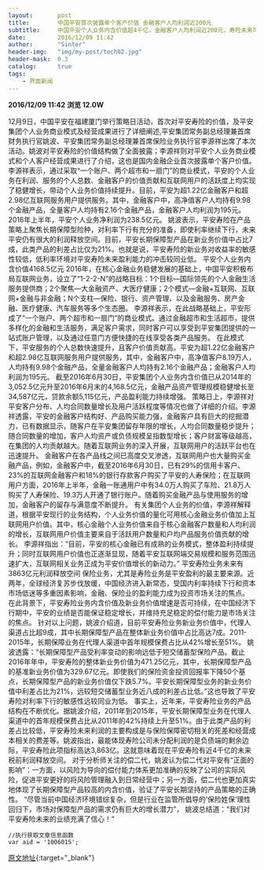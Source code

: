```yaml
---
layout:       post
title:        中国平安首次披露单个客户价值 金融客户人均利润近200元
subtitle:     中国平安个人业务内含价值超4千亿，金融客户人均利润近200元，寿险未来可释放利润近4千亿。
date:         2016/12/09 11:42
author:       "Sinter"
header-img:   "img/my-post/tech02.jpg"
header-mask:  0.3
catalog:      true
tags:
    - 界面新闻
---
```


**2016/12/09 11:42**  **浏览 12.0W**

> 




12月9日，中国平安在福建厦门举行策略日活动，首次对平安寿险的价值，及平安集团个人业务商业模式及经营成果进行了详细阐述,平安集团常务副总经理兼首席财务执行官姚波、平安集团常务副总经理兼首席保险业务执行官李源祥出席了本次活动。姚波对平安寿险的价值结构做了全面披露；李源祥则对平安个人业务商业模式和个人客户经营成果进行了介绍，这也是国内金融企业首次披露单个客户价值。
李源祥表示，通过采取“一个账户、两个超市和一扇门”的商业模式，平安的个人业务在利润、服务的个人总数、金融客户的价值贡献和互联网用户的活跃度上均实现了稳健增长，带动个人业务价值持续提升。目前，平安为超1.22亿金融客户和超2.98亿互联网服务用户提供服务。其中，金融客户中，高净值客户人均持有9.98个金融产品，全量客户人均持有2.16个金融产品，金融客户人均利润为195元。 2016年上半年，平安个人业务净利润为238.5亿元。
姚波表示，平安寿险在产品策略上聚焦长期保障型险种，对利率下行有充分的准备，即使利率继续下行，未来平安仍有很大的利润释放空间。目前，平安长期保障型产品在新业务价值中占比7成，此类产品的利差占比仅为21%。也就是说，平安寿险的新业务对收益率的敏感性较低，低利率环境对平安寿险未来盈利能力的冲击较同业低。
平安个人业务内含价值4168.5亿元
2016年，在核心金融业务稳健发展的基础上，中国平安积极布局互联网业务，设立了“1-2-2-N”的战略目标：1个目标—国际领先的个人金融生活服务提供商；2个聚焦—大金融资产、大医疗健康；2个模式—金融+互联网、互联网+金融与非金融；N个支柱—保险、银行、资产管理、以及金融服务、房产金融、医疗健康、汽车服务等多个生态圈。
李源祥表示，在此战略基础上，平安形成了“一个账户、两个超市和一扇门”的商业模式。通过金融超市和生活超市，提供多样化的金融和生活服务，满足客户需求，同时客户可以享受到平安集团提供的一站式账户管理，以及通过任意门方便快捷的在线享受各类产品服务。
在此模式下，平安服务的个人总数快速提升，且客户价值贡献高。平安为超1.22亿金融客户和超2.98亿互联网服务用户提供服务，其中，金融客户中，高净值客户8.19万人，人均持有9.98个金融产品，全量金融客户人均持有2.16个金融产品；金融客户人均利润为195元。
截至2016年6月30日，平安集团个人业务内含价值已从2014年的3,052.5亿元升至2016年6月末的4,168.5亿元，金融产品资产管理规模稳健增长至34,587亿元，贷款余额5,115亿元，产品盈利能力持续增强。
策略日上，李源祥对平安客户分布、人均合同数量增长及用户活跃程度等情况也做了详细的介绍。李源祥透露，平安的金融客户结构好、产品购买能力强，金融客户具有巨大的挖掘潜力，已有数据显示，随客户在平安集团留存年限的增长，人均合同数量稳步提升；随合同数量的增加，客户人均资产或负债规模呈指数型增长；客户财富等级越高，在集团的人均贡献越大。随着互联网业务的深入开展，互联网用户的活跃平台也在迅速提升。
金融客户在各产品线之间已高度交叉渗透，互联网用户也大量购买金融产品，例如，金融客户中，截至2016年6月30日，已有29%的信用卡客户、23%的互联网金融客户和18%的银行存款客户购买了平安的人寿保险；在互联网用户方面，2016年上半年，金融一账通用户中有34.0万人购买了车险、21.8万人购买了人寿保险、19.3万人开通了银行账户。随着购买金融产品与使用服务的增加，金融客户的留存与满意度不断提升。
有关集团个人业务的价值，李源祥解释道，根据平安现行的业务结构，个人业务价值的量化可用核心金融业务价值加上互联网用户价值。其中，核心金融个人业务价值来自于核心金融客户数量和人均利润的增长，互联网用户价值主要来自于活跃用户数量和户均产品服务价值贡献的增长。
李源祥指出：“目前，平安的核心金融已有成熟的业务模式，整体盈利持续提升；同时互联网用户价值也正逐渐显现，随着平安互联网端交易规模和服务范围迅速扩大，互联网相关业务正成为平安价值增长的新动力。”
平安寿险业务未来有3863亿元利润释放空间
保险业务，尤其是寿险业务是平安盈利的最主要来源。近两年，全球经济复苏步伐放缓，中国经济进入新常态，受国内利率持续下行和资本市场低迷等多重因素影响，金融、保险业的盈利能力成为投资市场关注的焦点。
在此背景下，平安寿险业务内含价值及新业务价值增速是否可持续，在中国经济下行期中，平安的业绩是否能保证稳定增长，并维持充足稳定的偿付能力是市场关注的焦点。
针对以上问题，姚波介绍道，目前平安寿险业务新业务价值中，代理人渠道占比超9成，其中长期保障型产品在整体新业务价值中占比高达7成。2011-2015年，长期保障业务在代理人渠道中首年规模保费占比从42%增长至51%。
姚波透露：“长期保障型产品受利率变动的影响远低于短交储蓄型保险产品。截止2016年年中，平安寿险的整体新业务价值为471.25亿元，其中，长期保障型产品的基准新业务价值为329.67亿元。即使我们的保险资金投资回报率下降50个基点，长期保障型产品的新业务价值仅下跌5.7%。平安长期保障型业务的新业务价值中利差占比为21%，远较短交储蓄型业务近八成的利差占比低。”这也导致了平安寿险对利率下行的敏感性远较同业为低。
事实上，近年来，平安寿险业务的产品结构在不断优化。据姚波介绍，2011年到2015年，平安长期保障型业务在代理人渠道中的首年规模保费占比从2011年的42%持续上升至51%。由于此类产品的利差占比较低，平安寿险未来利润的主要构成是与保险保障密切相关的死差和经营成本相关的费差等。姚波指出，最能体现寿险公司未分配利润的是负债端的剩余边际，平安寿险此项指标高达3,863亿。这就意味着现在平安寿险有近4千亿的未来税前利润释放空间。
对于分析师关注的偿二代，姚波认为偿二代对平安有“正面的影响”：一方面，以风险为导向的偿付能力体系更加准确的反映了公司的实际风险，促进平安更好的将风险管理融入到日常经营中；另一方面，偿二代也更加真实地体现了长期保障型产品较高的内含价值，验证了平安长期坚持的产品策略的正确性。
“尽管当前中国经济环境错综复杂，但是行业在监管所倡导的‘保险姓保’理性回归下，市场对保障型产品的需求仍有巨大的增长潜力”， 姚波总结道：“我们对平安寿险未来的业绩充满了信心！”





	//执行获取文章信息函数
	var aid = '1006015';


[原文地址](http://www.jiemian.com/article/1006015.html){:target="_blank"}


